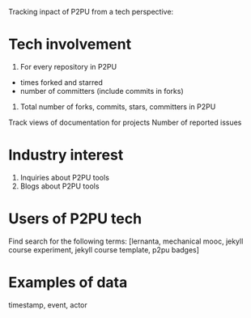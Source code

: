 Tracking inpact of P2PU from a tech perspective:

# Tech involvement

1. For every repository in P2PU
 - times forked and starred
 - number of committers (include commits in forks)
1. Total number of forks, commits, stars, committers in P2PU

Track views of documentation for projects
Number of reported issues

# Industry interest
1. Inquiries about P2PU tools
1. Blogs about P2PU tools

# Users of P2PU tech
Find search for the following terms: [lernanta, mechanical mooc, jekyll course experiment, jekyll course template, p2pu badges]

# Examples of data
timestamp, event, actor
